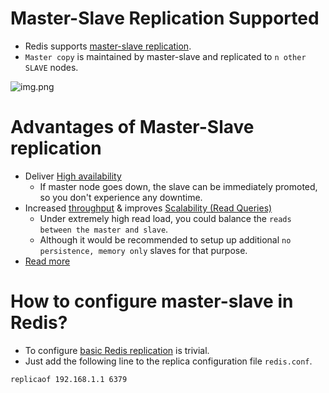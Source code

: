 # Master-Slave Replication Supported
- Redis supports [master-slave replication](https://redis.io/docs/manual/replication/).
- `Master copy` is maintained by master-slave and replicated to `n other SLAVE` nodes.

![img.png](https://i1.wp.com/www.learnsteps.com/wp-content/uploads/2020/07/masterslave.png?w=840&ssl=1)

# Advantages of Master-Slave replication
- Deliver [High availability](../../../0_SystemGlossaries/Reliability/HighAvailability.md)
    - If master node goes down, the slave can be immediately promoted, so you don't experience any downtime.
- Increased [throughput](../../../0_SystemGlossaries/Scalability/LatencyThroughput.md) & improves [Scalability (Read Queries)](../../../0_SystemGlossaries/Scalability/DBScalability.md)
    - Under extremely high read load, you could balance the `reads between the master and slave`.
    - Although it would be recommended to setup up additional `no persistence, memory only` slaves for that purpose.
- [Read more](https://www.quora.com/Whats-the-point-of-master-slave-replication-in-Redis)

# How to configure master-slave in Redis?
- To configure [basic Redis replication](https://redis.io/docs/manual/replication/) is trivial.
- Just add the following line to the replica configuration file `redis.conf`.
```
replicaof 192.168.1.1 6379
```
